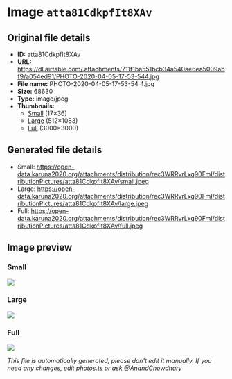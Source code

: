 # Image `atta81CdkpfIt8XAv`

## Original file details

- **ID:** atta81CdkpfIt8XAv
- **URL:** https://dl.airtable.com/.attachments/711f1ba551bcb34a540ae6ea5009abf9/a054ed91/PHOTO-2020-04-05-17-53-544.jpg
- **File name:** PHOTO-2020-04-05-17-53-54 4.jpg
- **Size:** 68630
- **Type:** image/jpeg
- **Thumbnails:**
  - [Small](https://dl.airtable.com/.attachmentThumbnails/9dea2078e5a5bea03ca5896e6ede4935/705b21cb) (17×36)
  - [Large](https://dl.airtable.com/.attachmentThumbnails/70433510e8e1ad07352c5b78345de681/da3a1502) (512×1083)
  - [Full](https://dl.airtable.com/.attachmentThumbnails/c7d78db2ca59354c54b91af16d9a0b49/424543c4) (3000×3000)

## Generated file details

- Small: https://open-data.karuna2020.org/attachments/distribution/rec3WRRvrLxq90FmI/distributionPictures/atta81CdkpfIt8XAv/small.jpeg
- Large: https://open-data.karuna2020.org/attachments/distribution/rec3WRRvrLxq90FmI/distributionPictures/atta81CdkpfIt8XAv/large.jpeg
- Full: https://open-data.karuna2020.org/attachments/distribution/rec3WRRvrLxq90FmI/distributionPictures/atta81CdkpfIt8XAv/full.jpeg

## Image preview

### Small

![](https://open-data.karuna2020.org/attachments/distribution/rec3WRRvrLxq90FmI/distributionPictures/atta81CdkpfIt8XAv/small.jpeg)

### Large

![](https://open-data.karuna2020.org/attachments/distribution/rec3WRRvrLxq90FmI/distributionPictures/atta81CdkpfIt8XAv/large.jpeg)

### Full

![](https://open-data.karuna2020.org/attachments/distribution/rec3WRRvrLxq90FmI/distributionPictures/atta81CdkpfIt8XAv/full.jpeg)

_This file is automatically generated, please don't edit it manually. If you need any changes, edit [photos.ts](/photos.ts) or ask [@AnandChowdhary](https://github.com/AnandChowdhary)_
